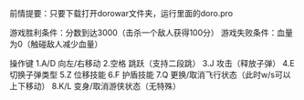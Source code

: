 前情提要：只要下载打开dorowar文件夹，运行里面的doro.pro



游戏胜利条件：分数到达3000（击杀一个敌人获得100分）
游戏失败条件：血量为0（触碰敌人减少血量）

操作键
1.A/D     向左/右移动
2.空格    跳跃（支持二段跳）
3.J       攻击（释放子弹）
4.E       切换子弹类型
5.Z       位移技能
6.F       护盾技能
7.Q       更换/取消飞行状态（此时w/s可以上下移动）
8.K/L     变身/取消游侠状态（无特殊）
